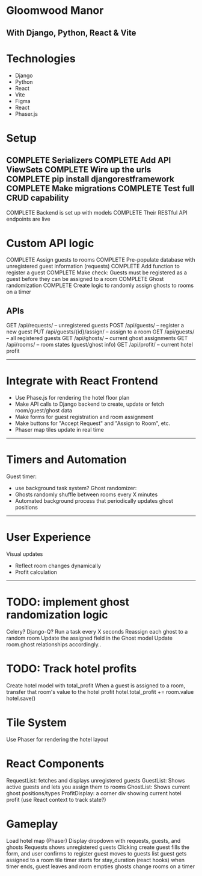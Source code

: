 # Gloomwood Manor
## With Django, Python, React & Vite

# Technologies
- Django
- Python
- React
- Vite
- Figma
- React 
- Phaser.js 

 
# Setup
COMPLETE Serializers
COMPLETE Add API ViewSets
COMPLETE Wire up the urls
COMPLETE pip install djangorestframework
COMPLETE Make migrations
COMPLETE Test full CRUD capability
---------------------
COMPLETE Backend is set up with models
COMPLETE Their RESTful API endpoints are live


# Custom API logic
COMPLETE Assign guests to rooms
COMPLETE Pre-populate database with unregistered guest information (requests)
COMPLETE Add function to register a guest
COMPLETE Make check: Guests must be registered as a guest before they can be assigned to a room
COMPLETE Ghost randomization
COMPLETE Create logic to randomly assign ghosts to rooms on a timer

## APIs
GET /api/requests/ – unregistered guests
POST /api/guests/ – register a new guest
PUT /api/guests/{id}/assign/ – assign to a room
GET /api/guests/ – all registered guests
GET /api/ghosts/ – current ghost assignments
GET /api/rooms/ – room states (guest/ghost info)
GET /api/profit/ – current hotel profit



---------------------
# Integrate with React Frontend
- Use Phase.js for rendering the hotel floor plan
- Make API calls to Django backend to create, update or fetch room/guest/ghost data
- Make forms for guest registration and room assignment
- Make buttons for "Accept Request" and "Assign to Room", etc.
- Phaser map tiles update in real time


---------------------
# Timers and Automation
Guest timer:
- use background task system?
Ghost randomizer:
- Ghosts randomly shuffle between rooms every X minutes
- Automated background process that periodically updates ghost positions












---------------------
# User Experience
Visual updates
- Reflect room changes dynamically
- Profit calculation










---------------------------------------------------------------------------------------------------

# TODO: implement ghost randomization logic
Celery? Django-Q?
Run a task every X seconds
Reassign each ghost to a random room
Update the assigned field in the Ghost model
Update room.ghost relationships accordingly..

# TODO: Track hotel profits
Create hotel model with total_profit
When a guest is assigned to a room, transfer that room's value to the hotel profit
hotel.total_profit += room.value
hotel.save()

# Tile System
Use Phaser for rendering the hotel layout

# React Components
RequestList: fetches and displays unregistered guests
GuestList: Shows active guests and lets you assign them to rooms
GhostList: Shows current ghost positions/types
ProfitDisplay: a corner div showing current hotel profit
(use React context to track state?)

# Gameplay
Load hotel map (Phaser)
Display dropdown with requests, guests, and ghosts
Requests shows unregistered guests
Clicking create guest fills the form, and user confirms to register
guest moves to guests list
guest gets assigned to a room tile
timer starts for stay_duration (react hooks)
when timer ends, guest leaves and room empties
ghosts change rooms on a timer

